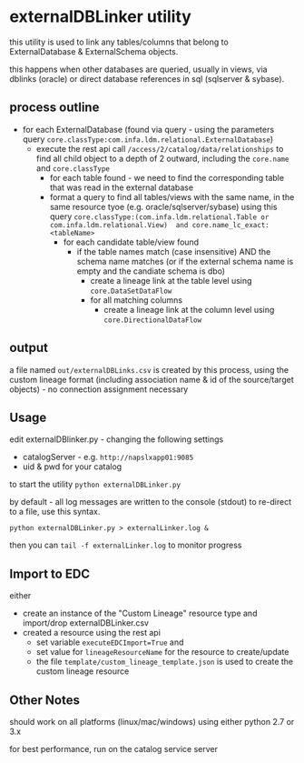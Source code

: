 # externalDBLinker utility

this utility is used to link any tables/columns that belong to ExternalDatabase & ExternalSchema objects.

this happens when other databases are queried, usually in views, via dblinks (oracle) or direct database references in sql (sqlserver & sybase).

## process outline
- for each ExternalDatabase (found via query - using the parameters query `core.classType:com.infa.ldm.relational.ExternalDatabase`)
    - execute the rest api call `/access/2/catalog/data/relationships` to find all child object to a depth of 2 outward, including the `core.name` and `core.classType`
        - for each table found - we need to find the corresponding table that was read in the external database
        - format a query to find all tables/views with the same name, in the same resource tyoe (e.g. oracle/sqlserver/sybase) using this query `core.classType:(com.infa.ldm.relational.Table or com.infa.ldm.relational.View)  and core.name_lc_exact:<tableName>`
            - for each candidate table/view found
                - if the table names match (case insensitive) AND the schema name matches (or if the external schema name is empty and the candiate schema is dbo)
                    - create a lineage link at the table level using `core.DataSetDataFlow`
                    - for all matching columns
                        - create a lineage link at the column level using `core.DirectionalDataFlow`

## output
a file named `out/externalDBLinks.csv` is created by this process, using the custom lineage format (including association name & id of the source/target objects) - no connection assignment necessary

## Usage
edit externalDBlinker.py - changing the following settings
- catalogServer - e.g. `http://napslxapp01:9085`
- uid & pwd for your catalog

to start the utility
`python externalDBLinker.py`

by default - all log messages are written to the console (stdout) to re-direct to a file, use this syntax.

`python externalDBLinker.py > externalLinker.log &`

then you can `tail -f externalLinker.log` to monitor progress

## Import to EDC
either
- create an instance of the "Custom Lineage" resource type and import/drop externalDBLinker.csv
- created a resource using the rest api
    - set variable `executeEDCImport=True` and 
    - set value for `lineageResourceName` for the resource to create/update
    - the file `template/custom_lineage_template.json` is used to create the custom lineage resource

## Other Notes
should work on all platforms (linux/mac/windows) using either python 2.7 or 3.x

for best performance, run on the catalog service server
